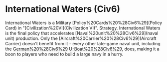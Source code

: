 # International Waters (Civ6)

International Waters is a Military [Policy%20Cards%20%28Civ6%29](Policy Card) in "[Civilization%20VI](Civilization VI)".
Strategy.
International Waters is the final policy that accelerates [Naval%20unit%20%28Civ6%29](naval unit) production. Only the [Aircraft%20Carrier%20%28Civ6%29](Aircraft Carrier) doesn't benefit from it - every other late-game naval unit, including the [German%20%28Civ6%29](Germans') [U-Boat%20%28Civ6%29](U-Boat), does, making it a boon to players who need to build a large navy in a hurry.